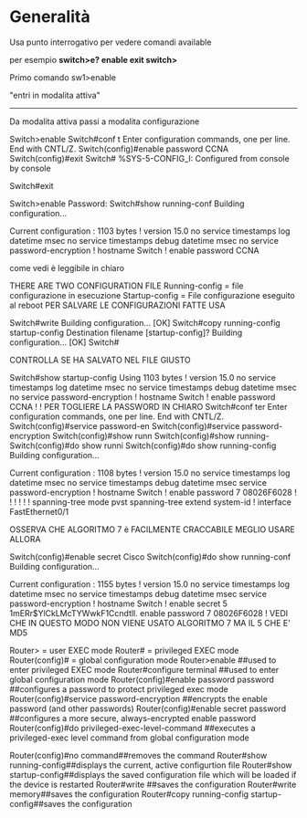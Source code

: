 # Generalità
Usa punto interrogativo per vedere comandi available

per esempio 
**switch>e?
enable exit 
switch>**

Primo comando 
sw1>enable

"entri in modalita attiva"

----
Da modalita attiva passi a modalita configurazione


Switch>enable
Switch#conf t
Enter configuration commands, one per line.  End with CNTL/Z.
Switch(config)#enable password CCNA
Switch(config)#exit
Switch#
%SYS-5-CONFIG_I: Configured from console by console

Switch#exit

Switch>enable
Password: 
Switch#show running-conf
Building configuration...

Current configuration : 1103 bytes
!
version 15.0
no service timestamps log datetime msec
no service timestamps debug datetime msec
no service password-encryption
!
hostname Switch
!
enable password CCNA


come vedi è leggibile in chiaro

THERE ARE TWO CONFIGURATION FILE
Running-config = file configurazione in esecuzione
Startup-config = File configurazione eseguito al reboot
PER SALVARE LE CONFIGURAZIONI FATTE USA 

Switch#write
Building configuration...
[OK]
Switch#copy running-config startup-config
Destination filename [startup-config]? 
Building configuration...
[OK]
Switch#

CONTROLLA SE HA SALVATO NEL FILE GIUSTO

Switch#show startup-config 
Using 1103 bytes
!
version 15.0
no service timestamps log datetime msec
no service timestamps debug datetime msec
no service password-encryption
!
hostname Switch
!
enable password CCNA
!
!
PER TOGLIERE LA PASSWORD IN CHIARO
Switch#conf ter
Enter configuration commands, one per line.  End with CNTL/Z.
Switch(config)#service password-en
Switch(config)#service password-encryption 
Switch(config)#show runn
Switch(config)#show running-
Switch(config)#do show runni
Switch(config)#do show running-config
Building configuration...

Current configuration : 1108 bytes
!
version 15.0
no service timestamps log datetime msec
no service timestamps debug datetime msec
service password-encryption
!
hostname Switch
!
enable password 7 08026F6028
!
!
!
!
!
!
spanning-tree mode pvst
spanning-tree extend system-id
!
interface FastEthernet0/1

OSSERVA CHE ALGORITMO 7 è FACILMENTE CRACCABILE MEGLIO USARE ALLORA

Switch(config)#enable secret Cisco
Switch(config)#do show running-conf
Building configuration...

Current configuration : 1155 bytes
!
version 15.0
no service timestamps log datetime msec
no service timestamps debug datetime msec
service password-encryption
!
hostname Switch
!
enable secret 5 $1$mERr$YlCkLMcTYWwkF1Ccndtll.
enable password 7 08026F6028
!
VEDI CHE IN QUESTO MODO NON VIENE USATO ALGORITMO 7 MA IL 5 CHE E' MD5

Router>          = user EXEC mode
Router#          = privileged EXEC mode
Router(config)#  = global configuration mode
Router>enable ##used to enter privileged EXEC mode
Router#configure terminal  ##used to enter global configuration mode
Router(config)#enable password password  ##configures a password to protect privileged exec mode
Router(config)#service password-encryption ##encrypts the enable password (and other passwords)
Router(config)#enable secret password ##configures a more secure, always-encrypted enable password
Router(config)#do privileged-exec-level-command ##executes a privileged-exec level command from global configuration mode


Router(config)#no command##removes the command
Router#show running-config##displays the current, active configurtion file
Router#show startup-config##displays the saved configuration file which will be loaded if the device is restarted
Router#write ##saves the configuration
Router#write memory##saves the configuration
Router#copy running-config startup-config##saves the configuration